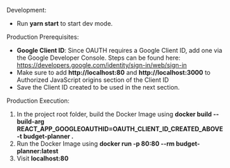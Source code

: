 Development:
 - Run **yarn start** to start dev mode.

Production Prerequisites:
 - **Google Client ID**: Since OAUTH requires a Google Client ID, add one via the Google Developer Console. Steps can be found here: https://developers.google.com/identity/sign-in/web/sign-in
 - Make sure to add **http://localhost:80** and **http://localhost:3000** to  Authorized JavaScript origins section of the Client ID
 - Save the Client ID created to be used in the next section.

Production Execution:
 1. In the project root folder, build the Docker Image using **docker build --build-arg REACT_APP_GOOGLEOAUTHID=OAUTH_CLIENT_ID_CREATED_ABOVE -t budget-planner .**
 2. Run the Docker Image using  **docker run -p 80:80 --rm budget-planner:latest**
 3. Visit **localhost:80** 

  
 
 
